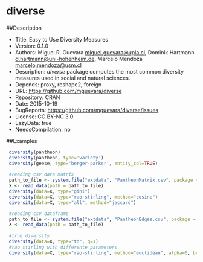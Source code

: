 # diverse
##Description
- Title: Easy to Use Diversity Measures
- Version: 0.1.0
- Authors: Miguel R. Guevara <miguel.guevara@upla.cl>, Dominik Hartmann
        <d.hartmann@uni-hohenheim.de>, Marcelo Mendoza
        <marcelo.mendoza@usm.cl>
- Description: *diverse* package computes the most common diversity measures used in social and natural sciences.
- Depends: proxy, reshape2, foreign
- URL: https://github.com/mguevara/diverse
- Repository: CRAN
- Date: 2015-10-19
- BugReports: https://github.com/mguevara/diverse/issues
- License: CC BY-NC 3.0
- LazyData: true
- NeedsCompilation: no

##Examples
```R
 diversity(pantheon)
 diversity(pantheon, type='variety')
 diversity(geese, type='berger-parker', entity_col=TRUE)
 
 #reading csv data matrix
 path_to_file <- system.file("extdata", "PantheonMatrix.csv", package = "diverse")
 X <- read_data(path = path_to_file)
 diversity(data=X, type="gini")
 diversity(data=X, type="rao-stirling", method="cosine")
 diversity(data=X, type="all", method="jaccard")

 #reading csv dataframe
 path_to_file <- system.file("extdata", "PantheonEdges.csv", package = "diverse")
 X <- read_data(path = path_to_file)
 
 #true diversity
 diversity(data=X, type="td", q=1)
 #rao stirling with differente parameters
 diversity(data=X, type="rao-stirling", method="euclidean", alpha=0, beta=1)
```
